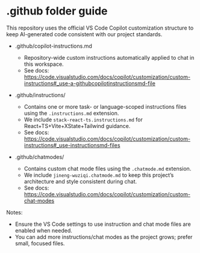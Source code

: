 # .github folder guide

This repository uses the official VS Code Copilot customization structure to keep AI-generated code consistent with our project standards.

- .github/copilot-instructions.md
  - Repository-wide custom instructions automatically applied to chat in this workspace.
  - See docs: https://code.visualstudio.com/docs/copilot/customization/custom-instructions#_use-a-githubcopilotinstructionsmd-file

- .github/instructions/
  - Contains one or more task- or language-scoped instructions files using the `.instructions.md` extension.
  - We include `stack-react-ts.instructions.md` for React+TS+Vite+XState+Tailwind guidance.
  - See docs: https://code.visualstudio.com/docs/copilot/customization/custom-instructions#_use-instructionsmd-files

- .github/chatmodes/
  - Contains custom chat mode files using the `.chatmode.md` extension.
  - We include `jineng-wuziqi.chatmode.md` to keep this project’s architecture and style consistent during chat.
  - See docs: https://code.visualstudio.com/docs/copilot/customization/custom-chat-modes

Notes:

- Ensure the VS Code settings to use instruction and chat mode files are enabled when needed.
- You can add more instructions/chat modes as the project grows; prefer small, focused files.
